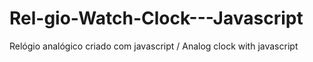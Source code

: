 # Rel-gio-Watch-Clock---Javascript
Relógio analógico criado com javascript / Analog clock with javascript
